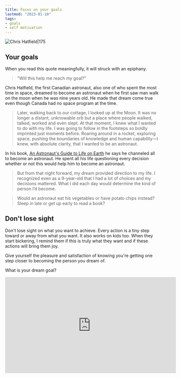 ```yaml
---
title: Focus on your goals
lastmod: "2023-01-10"
tags: 
- goals
- self motivation
---
```


![Chris Hatfield|175](https://m.media-amazon.com/images/I/51u29n+yvfL._SX331_BO1,204,203,200_.jpg)



## Your goals
When you read this quote meaningfully, it will struck with an epiphany. 

> "Will this help me reach my goal?" 

Chris Hatfield, the first Canadian astronaut, also one of who spent the most time in space, dreamed to become an astronaut when he first saw man walk on the moon when he was nine years old. He made that dream come true even though Canada had no space program at the time. 

>Later, walking back to our cottage, I looked up at the Moon. It was no longer a distant, unknowable orb but a place where people walked, talked, worked and even slept. At that moment, I knew what I wanted to do with my life. I was going to follow in the footsteps so boldly imprinted just moments before. Roaring around in a rocket, exploring space, pushing the boundaries of knowledge and human capability—I knew, with absolute clarity, that I wanted to be an astronaut.

In his book,  [An Astronaut's Guide to Life on Earth](https://www.amazon.com/Astronauts-Guide-Life-Earth-Determination/dp/0316253030/) he says he channeled all to become an astronaut. He spent all his life questioning every decision whether or not this would help him to become an astronaut. 

>But from that night forward, my dream provided direction to my life. I recognized even as a 9-year-old that I had a lot of choices and my decisions mattered. What I did each day would determine the kind of person I’d become.

>Would an astronaut eat his vegetables or have potato chips instead? Sleep in late or get up early to read a book?

## Don't lose sight
Don't lose sight on what you want to achieve. Every action is a tiny step toward or away from what you want. It also works on kids too. When they start bickering, I remind them if this is truly what they want and if these actions will bring them joy. 

Give yourself the pleasure and satisfaction of knowing you're getting one step closer to becoming the person you dream of. 

What is your dream goal? 


<iframe
    width="560"
    height="315"
    src="https://www.youtube.com/embed/KaOC9danxNo"
    title="YouTube video player" 
    frameborder="0" 
    allow="accelerometer; autoplay; clipboard-write; encrypted-media; gyroscope; picture-in-picture; web-share" 
    allowfullscreen
>
</iframe>
